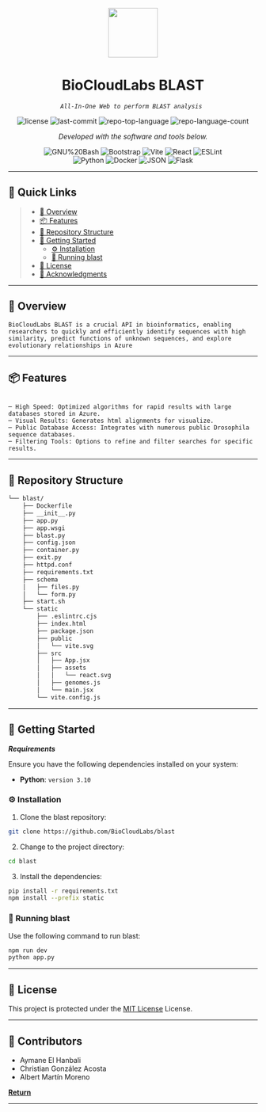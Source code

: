 <p align="center">
  <img src="https://cdn-icons-png.flaticon.com/512/6295/6295417.png" width="100" />
</p>
<p align="center">
    <h1 align="center">BioCloudLabs BLAST</h1>
</p>
<p align="center">
    <em><code>All-In-One Web to perform BLAST analysis </code></em>
</p>
<p align="center">
	<img src="https://img.shields.io/github/license/BioCloudLabs/blast?style=flat&color=0080ff" alt="license">
	<img src="https://img.shields.io/github/last-commit/BioCloudLabs/blast?style=flat&logo=git&logoColor=white&color=0080ff" alt="last-commit">
	<img src="https://img.shields.io/github/languages/top/BioCloudLabs/blast?style=flat&color=0080ff" alt="repo-top-language">
	<img src="https://img.shields.io/github/languages/count/BioCloudLabs/blast?style=flat&color=0080ff" alt="repo-language-count">
<p>
<p align="center">
		<em>Developed with the software and tools below.</em>
</p>
<p align="center">
	<img src="https://img.shields.io/badge/GNU%20Bash-4EAA25.svg?style=flat&logo=GNU-Bash&logoColor=white" alt="GNU%20Bash">
	<img src="https://img.shields.io/badge/Bootstrap-7952B3.svg?style=flat&logo=Bootstrap&logoColor=white" alt="Bootstrap">
	<img src="https://img.shields.io/badge/Vite-646CFF.svg?style=flat&logo=Vite&logoColor=white" alt="Vite">
	<img src="https://img.shields.io/badge/React-61DAFB.svg?style=flat&logo=React&logoColor=black" alt="React">
	<img src="https://img.shields.io/badge/ESLint-4B32C3.svg?style=flat&logo=ESLint&logoColor=white" alt="ESLint">
	<br>
	<img src="https://img.shields.io/badge/Python-3776AB.svg?style=flat&logo=Python&logoColor=white" alt="Python">
	<img src="https://img.shields.io/badge/Docker-2496ED.svg?style=flat&logo=Docker&logoColor=white" alt="Docker">
	<img src="https://img.shields.io/badge/JSON-000000.svg?style=flat&logo=JSON&logoColor=white" alt="JSON">
	<img src="https://img.shields.io/badge/Flask-000000.svg?style=flat&logo=Flask&logoColor=white" alt="Flask">
</p>
<hr>

## 🔗 Quick Links

> - [📍 Overview](#-overview)
> - [📦 Features](#-features)
> - [📂 Repository Structure](#-repository-structure)
> - [🚀 Getting Started](#-getting-started)
>   - [⚙️ Installation](#️-installation)
>   - [🤖 Running blast](#-running-blast)
> - [📄 License](#-license)
> - [👏 Acknowledgments](#-acknowledgments)

---

## 📍 Overview

<code>BioCloudLabs BLAST is a crucial API in bioinformatics, enabling researchers to quickly and efficiently identify sequences with high similarity, predict functions of unknown sequences, and explore evolutionary relationships in Azure</code>

---

## 📦 Features

<code>
─ High Speed: Optimized algorithms for rapid results with large databases stored in Azure.
─ Visual Results: Generates html alignments for visualize.
─ Public Database Access: Integrates with numerous public Drosophila sequence databases.
─ Filtering Tools: Options to refine and filter searches for specific results.
</code>

---

## 📂 Repository Structure

```sh
└── blast/
    ├── Dockerfile
    ├── __init__.py
    ├── app.py
    ├── app.wsgi
    ├── blast.py
    ├── config.json
    ├── container.py
    ├── exit.py
    ├── httpd.conf
    ├── requirements.txt
    ├── schema
    │   ├── files.py
    │   └── form.py
    ├── start.sh
    └── static
        ├── .eslintrc.cjs
        ├── index.html
        ├── package.json
        ├── public
        │   └── vite.svg
        ├── src
        │   ├── App.jsx
        │   ├── assets
        │   │   └── react.svg
        │   ├── genomes.js
        │   └── main.jsx
        └── vite.config.js
```

---

## 🚀 Getting Started

***Requirements***

Ensure you have the following dependencies installed on your system:

* **Python**: `version 3.10`

### ⚙️ Installation

1. Clone the blast repository:

```sh
git clone https://github.com/BioCloudLabs/blast
```

2. Change to the project directory:

```sh
cd blast
```

3. Install the dependencies:

```sh
pip install -r requirements.txt
npm install --prefix static
```

### 🤖 Running blast

Use the following command to run blast:

```sh
npm run dev
python app.py
```

---

## 📄 License

This project is protected under the [MIT License](https://choosealicense.com/licenses) License.

---

## 👏 Contributors

- Aymane El Hanbali
- Christian González Acosta
- Albert Martín Moreno

[**Return**](#-quick-links)

---
